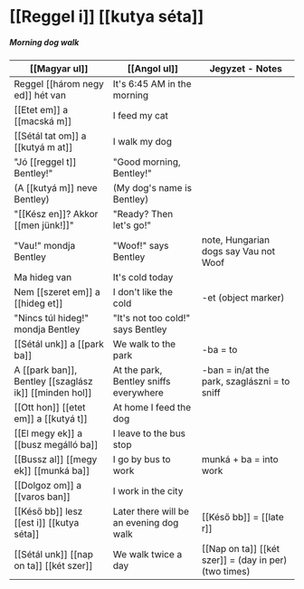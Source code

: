 # [[Reggel i]] [[kutya séta]]
##### Morning dog walk

| [[Magyar ul]]                                          | [[Angol ul]]                            | Jegyzet - Notes                                       |
|--------------------------------------------------------|-----------------------------------------|-------------------------------------------------------|
| Reggel [[három negy ed]] hét van                       | It's 6:45 AM in the morning             |                                                       |
| [[Etet em]] a [[macská m]]                             | I feed my cat                           |                                                       |
| [[Sétál tat om]] a [[kutyá m at]]                      | I walk my dog                           |                                                       |
| "Jó [[reggel t]] Bentley!"                             | "Good morning, Bentley!"                |                                                       |
| (A [[kutyá m]] neve Bentley)                           | (My dog's name is Bentley)              |                                                       |
| "[[Kész en]]? Akkor [[men jünk!]]"                     | "Ready? Then let's go!"                 |                                                       |
| "Vau!" mondja Bentley                                  | "Woof!" says Bentley                    | note, Hungarian dogs say Vau not Woof                 |
| Ma hideg van                                           | It's cold today                         |                                                       |
| Nem [[szeret em]] a [[hideg et]]                       | I don't like the cold                   | -et (object marker)                                   |
| "Nincs túl hideg!" mondja Bentley                      | "It's not too cold!" says Bentley       |                                                       |
| [[Sétál unk]] a [[park ba]]                            | We walk to the park                     | -ba = to                                              |
| A [[park ban]], Bentley [[szaglász ik]] [[minden hol]] | At the park, Bentley sniffs everywhere  | -ban = in/at the park, szaglászni = to sniff          |
| [[Ott hon]] [[etet em]] a [[kutyá t]]                  | At home I feed the dog                  |                                                       |
| [[El megy ek]] a [[busz megálló ba]]                   | I leave to the bus stop                 |                                                       |
| [[Bussz al]] [[megy ek]] [[munká ba]]                  | I go by bus to work                     | munká + ba = into work                                |
| [[Dolgoz om]] a [[varos ban]]                          | I work in the city                      |                                                       |
| [[Késő bb]] lesz [[est i]] [[kutya séta]]              | Later there will be an evening dog walk | [[Késő bb]] = [[late r]]                              |
| [[Sétál unk]] [[nap on ta]] [[két szer]]               | We walk twice a day                     | [[Nap on ta]] [[két szer]] = (day in per) (two times) |



<!--
| Magyarul                   | Angolul                     | Jegyzet                            |
|----------------------------|-----------------------------|------------------------------------|
| [[Reggel i]] étel finom    | The breakfast food is tasty | [[Reggel i]] = (of) morning (adj.) |
| [[Magyar ország ban]] élek | I live in Hungary           | ország = country, ‑ban = in        |
-->